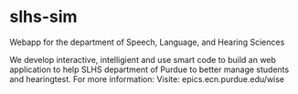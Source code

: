 # slhs-sim
Webapp for the department of Speech, Language, and Hearing Sciences

We develop interactive, intelligient and use smart code to build an web application to help SLHS department of Purdue to better manage students and hearingtest.
For more information: 
Visite: epics.ecn.purdue.edu/wise
